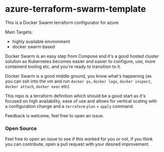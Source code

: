 # azure-terraform-swarm-template

This is a Docker Swarm terraform configurator for azure

Main Targets:
- highly available environment
- docker swarm based

Docker Swarm is an easy step from Compose and it's a good hosted cluster solution as Kubernetes becomes easier and easier to configure, use, more containerd tooling etc. and you're ready to transition to it.

Docker Swarm is a good middle ground, you know what's happening (as you can ssh into the vm and run `docker ps`, `docker logs`, `docker inspect`, `docker attach`, `docker exec` etc).

This repo is a terraform definition which should be a good start as it's focused on high availability, ease of use and allows for vertical scaling with a configuration change and a `terraform` `plan` + `apply` command.

Feedback is welcome, feel free to open an issue.


### Open Source

Feel free to open an issue to see if this worked for you or not, if you think you can contribute, open a pull request with your desired improvement.
